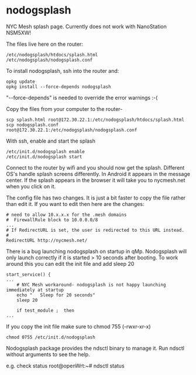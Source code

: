 # nodogsplash

NYC Mesh splash page. Currently does not work with NanoStation NSM5XW!

The files live here on the router:

```
/etc/nodogsplash/htdocs/splash.html
/etc/nodogsplash/nodogsplash.conf
```

To install nodogsplash, ssh into the router and:
 
```
opkg update
opkg install --force-depends nodogsplash
```

"--force-depends" is needed to override the error warnings :-(

Copy the files from your computer to the router-
```
scp splash.html root@172.30.22.1:/etc/nodogsplash/htdocs/splash.html
scp nodogsplash.conf root@172.30.22.1:/etc/nodogsplash/nodogsplash.conf
```

With ssh, enable and start the splash
```
/etc/init.d/nodogsplash enable
/etc/init.d/nodogsplash start
```

Connect to the router by wifi and you should now get the splash. Different OS's handle splash screens differently. In Android it appears in the message center. If the splash appears in the browser it will take you to nycmesh.net when you click on it.


The config file has two changes. It is just a bit faster to copy the file rather than edit it. If you want to edit then here are the changes:

```
# need to allow 10.x.x.x for the .mesh domains
#  FirewallRule block to 10.0.0.0/8
...
# If RedirectURL is set, the user is redirected to this URL instead.
# 
RedirectURL http://nycmesh.net/
```

There is a bug launching nodogsplash on startup in qMp. Nodogsplash will only launch correctly if it is started > 10 seconds after booting. To work around this you can edit the init file and add sleep 20 

```
start_service() {
...
	# NYC Mesh workaround- nodogsplash is not happy launching immediately at startup
	echo "   Sleep for 20 seconds"
	sleep 20

	if test_module ;  then
...
```
If you copy the init file make sure to chmod 755 (-rwxr-xr-x)
```
chmod 0755 /etc/init.d/nodogsplash
```



Nodogsplash package provides the ndsctl binary to manage it. Run ndsctl without arguments to see the help.

e.g. check status
root@openWrt:~# ndsctl status